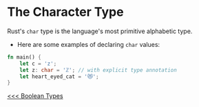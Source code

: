 # The Character Type

Rust's `char` type is the language's most primitive alphabetic type.

- Here are some examples of declaring `char` values:


```rust
fn main() {
    let c = 'z';
    let z: char = 'ℤ'; // with explicit type annotation
    let heart_eyed_cat = '😻';
}
```

[<<< Boolean Types](103-Boolean-Type.md)